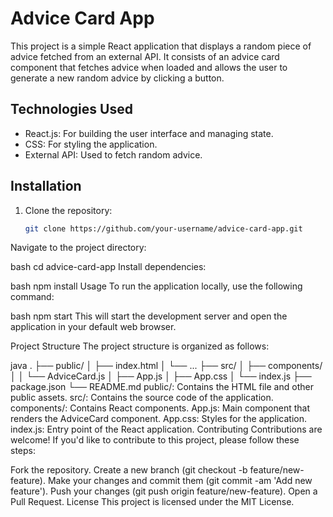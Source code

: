 # Advice Card App

This project is a simple React application that displays a random piece of advice fetched from an external API. It consists of an advice card component that fetches advice when loaded and allows the user to generate a new random advice by clicking a button.

## Technologies Used

- React.js: For building the user interface and managing state.
- CSS: For styling the application.
- External API: Used to fetch random advice.

## Installation

1. Clone the repository:

   ```bash
   git clone https://github.com/your-username/advice-card-app.git
Navigate to the project directory:

bash
cd advice-card-app
Install dependencies:

bash
npm install
Usage
To run the application locally, use the following command:

bash
npm start
This will start the development server and open the application in your default web browser.

Project Structure
The project structure is organized as follows:

java
.
├── public/
│   ├── index.html
│   └── ...
├── src/
│   ├── components/
│   │   └── AdviceCard.js
│   ├── App.js
│   ├── App.css
│   └── index.js
├── package.json
└── README.md
public/: Contains the HTML file and other public assets.
src/: Contains the source code of the application.
components/: Contains React components.
App.js: Main component that renders the AdviceCard component.
App.css: Styles for the application.
index.js: Entry point of the React application.
Contributing
Contributions are welcome! If you'd like to contribute to this project, please follow these steps:

Fork the repository.
Create a new branch (git checkout -b feature/new-feature).
Make your changes and commit them (git commit -am 'Add new feature').
Push your changes (git push origin feature/new-feature).
Open a Pull Request.
License
This project is licensed under the MIT License.